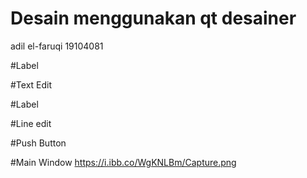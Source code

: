 # Desain menggunakan qt desainer

adil el-faruqi 19104081


#Label


#Text Edit


#Label


#Line edit


#Push Button


#Main Window
https://i.ibb.co/WgKNLBm/Capture.png
